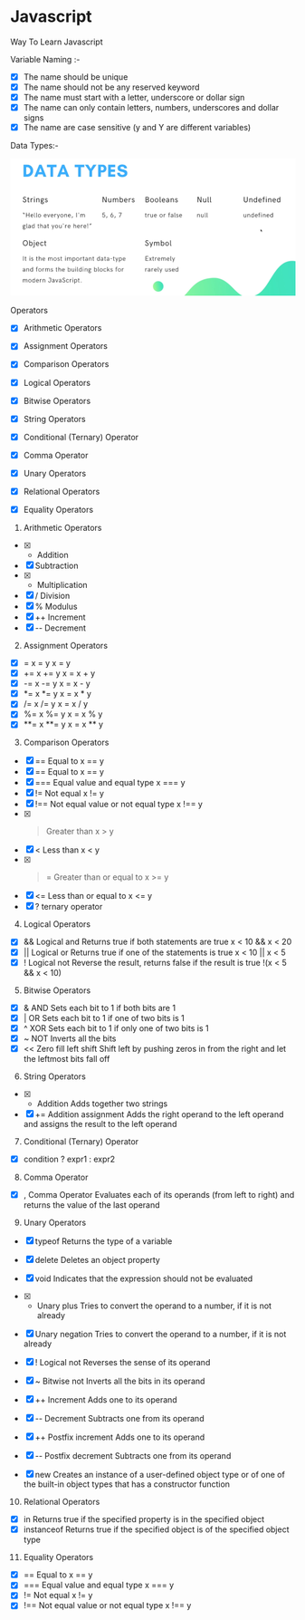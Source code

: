 # Javascript
Way To Learn Javascript

Variable Naming :-
  - [x] The name should be unique
  - [x] The name should not be any reserved keyword
  - [x] The name must start with a letter, underscore or dollar sign
  - [x] The name can only contain letters, numbers, underscores and dollar signs
  - [x] The name are case sensitive (y and Y are different variables)

Data Types:-

![Data Types](DataTypes.PNG)

Operators
  - [x] Arithmetic Operators
  - [x] Assignment Operators
  - [x] Comparison Operators
  - [x] Logical Operators
  - [x] Bitwise Operators
  - [x] String Operators
  - [x] Conditional (Ternary) Operator
  - [x] Comma Operator
  - [x] Unary Operators
  - [x] Relational Operators
  - [x] Equality Operators

 
 1. Arithmetic Operators
  - [x] +	Addition
  - [x] Subtraction
  - [x] *	Multiplication
  - [x] /	Division
  - [x] %	Modulus
  - [x] ++	Increment
  - [x] --	Decrement

 2. Assignment Operators
  - [x] =	x = y	x = y
  - [x] +=	x += y	x = x + y
  - [x] -=	x -= y	x = x - y
  - [x] *=	x *= y	x = x * y
  - [x] /=	x /= y	x = x / y
  - [x] %=	x %= y	x = x % y
  - [x] **=	x **= y	x = x ** y

 3. Comparison Operators
  - [x] ==	Equal to	x == y
  - [x] ==	Equal to	x == y
  - [x] ===	Equal value and equal type	x === y
  - [x] !=	Not equal	x != y
  - [x] !==	Not equal value or not equal type	x !== y
  - [x] >	Greater than	x > y
  - [x] <	 Less than	x < y
  - [x] >=	Greater than or equal to	x >= y
  - [x] <=	Less than or equal to	x <= y
  - [x] ?	ternary operator

 4. Logical Operators
  - [x] &&	Logical and	Returns true if both statements are true	x < 10 &&  x < 20
  - [x] ||	Logical or	Returns true if one of the statements is true	x < 10 || x < 5
  - [x] !	Logical not	Reverse the result, returns false if the result is true	!(x < 5 && x < 10)

 5. Bitwise Operators
  - [x] &	AND	Sets each bit to 1 if both bits are 1
  - [x] |	OR	Sets each bit to 1 if one of two bits is 1
  - [x] ^	XOR	Sets each bit to 1 if only one of two bits is 1
  - [x] ~	NOT	Inverts all the bits
  - [x] <<	Zero fill left shift	Shift left by pushing zeros in from the right and let the leftmost bits fall off

 6. String Operators
  - [x] +	Addition	Adds together two strings
  - [x] +=	Addition assignment	Adds the right operand to the left operand and assigns the result to the left operand

 7. Conditional (Ternary) Operator
  - [x] condition ? expr1 : expr2

 8. Comma Operator
  - [x] ,	Comma Operator	Evaluates each of its operands (from left to right) and returns the value of the last operand

 9. Unary Operators
  - [x] typeof	Returns the type of a variable
  - [x] delete	Deletes an object property
  - [x] void	Indicates that the expression should not be evaluated
  - [x] +	Unary plus	Tries to convert the operand to a number, if it is not already
  - [x] Unary negation	Tries to convert the operand to a number, if it is not already
  - [x] !	Logical not	Reverses the sense of its operand
  - [x] ~	Bitwise not	Inverts all the bits in its operand
  - [x] ++	Increment	Adds one to its operand
  - [x] --	Decrement	Subtracts one from its operand
  - [x] ++	Postfix increment	Adds one to its operand
  - [x] --	Postfix decrement	Subtracts one from its operand
  - [x] new	Creates an instance of a user-defined object type or of one of the built-in object types that has a constructor function


 10. Relational Operators
  - [x] in	Returns true if the specified property is in the specified object
  - [x] instanceof	Returns true if the specified object is of the specified object type

 11. Equality Operators
  - [x] ==	Equal to	x == y
  - [x] ===	Equal value and equal type	x === y
  - [x] !=	Not equal	x != y
  - [x] !==	Not equal value or not equal type	x !== y
